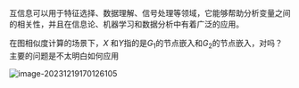 互信息可以用于特征选择、数据理解、信号处理等领域，它能够帮助分析变量之间的相关性，并且在信息论、机器学习和数据分析中有着广泛的应用。



在图相似度计算的场景下，$X$ 和$Y$指的是$G_1$的节点嵌入和$G_2$的节点嵌入，对吗？ 主要的问题是不太明白如何应用

![image-20231219170126105](https://img.fffu.fun/image-bed/2024/01/12/image-20240112145725898.png)
